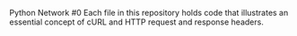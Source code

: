 Python Network #0
Each file in this repository holds code that illustrates an essential concept of cURL and HTTP request and response headers.
